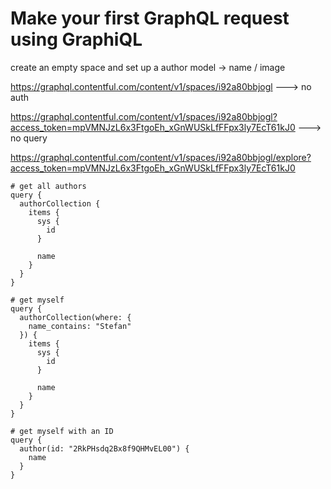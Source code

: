 # Make your first GraphQL request using GraphiQL

create an empty space and set up a author model
-> name / image

https://graphql.contentful.com/content/v1/spaces/i92a80bbjogl
---> no auth

https://graphql.contentful.com/content/v1/spaces/i92a80bbjogl?access_token=mpVMNJzL6x3FtgoEh_xGnWUSkLfFFpx3ly7EcT61kJ0
---> no query

https://graphql.contentful.com/content/v1/spaces/i92a80bbjogl/explore?access_token=mpVMNJzL6x3FtgoEh_xGnWUSkLfFFpx3ly7EcT61kJ0

```
# get all authors
query {
  authorCollection {
    items {
      sys {
        id
      }

      name
    }
  }
}
```

```
# get myself
query {
  authorCollection(where: {
    name_contains: "Stefan"
  }) {
    items {
      sys {
        id
      }

      name
    }
  }
}
```

```
# get myself with an ID
query {
  author(id: "2RkPHsdq2Bx8f9QHMvEL00") {
    name
  }
}
```
